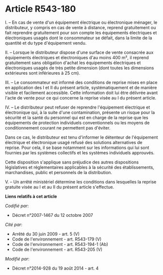 # Article R543-180

I. – En cas de vente d'un équipement électrique ou électronique ménager, le distributeur, y compris en cas de vente à
distance, reprend gratuitement ou fait reprendre gratuitement pour son compte les équipements électriques et électroniques
usagés dont le consommateur se défait, dans la limite de la quantité et du type d'équipement vendu.

II. – Lorsque le distributeur dispose d'une surface de vente consacrée aux équipements électriques et électroniques d'au
moins 400 m², il reprend gratuitement sans obligation d'achat les équipements électriques et électroniques usagés de très
petite dimension (dont toutes les dimensions extérieures sont inférieures à 25 cm).

III. – Le consommateur est informé des conditions de reprise mises en place en application des I et II du présent article,
systématiquement et de manière visible et facilement accessible. Cette information doit lui être délivrée avant l'acte de
vente pour ce qui concerne la reprise visée au I du présent article.

IV. – Le distributeur peut refuser de reprendre l'équipement électrique et électronique qui, à la suite d'une contamination,
présente un risque pour la sécurité et la santé du personnel qui est en charge de la reprise que les équipements de
protection individuels conventionnels ou les moyens de conditionnement courant ne permettent pas d'éviter.

Dans ce cas, le distributeur est tenu d'informer le détenteur de l'équipement électrique et électronique usagé refusé des
solutions alternatives de reprise. Pour cela, il se base notamment sur les informations qui lui sont fournies par les
systèmes collectifs et les systèmes individuels approuvés.

Cette disposition s'applique sans préjudice des autres dispositions législatives et réglementaires applicables à la sécurité
des établissements, marchandises, public et personnels de la distribution.

V. – Un arrêté ministériel détermine les conditions dans lesquelles la reprise gratuite visée au I et au II du présent
article s'effectue.

**Liens relatifs à cet article**

_Codifié par_:

  - Décret n°2007-1467 du 12 octobre 2007

_Cité par_:

  - Arrêté du 30 juin 2009 - art. 5 (V)
  - Code de l'environnement - art. R543-179 (V)
  - Code de l'environnement - art. R543-194-1 (Ab)
  - Code de l'environnement - art. R543-205 (V)

_Modifié par_:

  - Décret n°2014-928 du 19 août 2014 - art. 4
